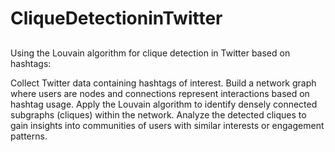# CliqueDetectioninTwitter
## 
Using the Louvain algorithm for clique detection in Twitter based on hashtags:

Collect Twitter data containing hashtags of interest.
Build a network graph where users are nodes and connections represent interactions based on hashtag usage.
Apply the Louvain algorithm to identify densely connected subgraphs (cliques) within the network.
Analyze the detected cliques to gain insights into communities of users with similar interests or engagement patterns.
